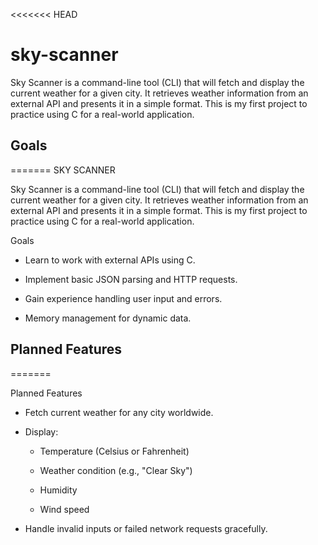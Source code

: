 <<<<<<< HEAD
# sky-scanner

Sky Scanner is a command-line tool (CLI) that will fetch and display the current weather for a given city. It retrieves weather information from an external API and presents it in a simple format. This is my first project to practice using C for a real-world application.

## Goals
=======
SKY SCANNER

Sky Scanner is a command-line tool (CLI) that will fetch and display the current weather for a given city. It retrieves weather information from an external API and presents it in a simple format. This is my first project to practice using C for a real-world application.


Goals

- Learn to work with external APIs using C.

- Implement basic JSON parsing and HTTP requests.

- Gain experience handling user input and errors.

- Memory management for dynamic data.

## Planned Features
=======

Planned Features

- Fetch current weather for any city worldwide.

- Display:

    - Temperature (Celsius or Fahrenheit)

    - Weather condition (e.g., "Clear Sky")

    - Humidity

    - Wind speed

- Handle invalid inputs or failed network requests gracefully.
